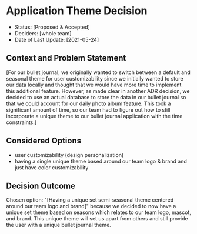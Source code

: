 # Application Theme Decision

* Status: [Proposed & Accepted] <!-- optional -->
* Deciders: [whole team] <!-- optional -->
* Date of Last Update: [2021-05-24] <!-- optional -->

## Context and Problem Statement
[For our bullet journal, we originally wanted to switch between a default and seasonal theme for user customizability since we initially wanted to store our data locally and 
thought that we would have more time to implement this additional feature. However, as made clear in another ADR decision, we decided to
use an actual database to store the data in our bullet journal so that we could account for our daily photo album feature. This took a significant amount of time, 
so our team had to figure out how to still incorporate a unique theme to our bullet journal application with the time constraints.]  

## Considered Options
* user customizability (design personalization)
* having a single unique theme based around our team logo & brand and just have color customizability


## Decision Outcome
Chosen option: "[Having a unique set semi-seasonal theme centered around our team logo and brand]" because we decided to now have a unique set theme based on seasons which relates to our team logo, mascot, and brand. 
This unique theme will set us apart from others and still provide the user with a unique bullet journal theme. 
